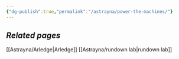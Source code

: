 ```yaml
---
{"dg-publish":true,"permalink":"/astrayna/power-the-machines/"}
---
```


## *Related pages*
[[Astrayna/Arledge\|Arledge]]
[[Astrayna/rundown lab\|rundown lab]]
